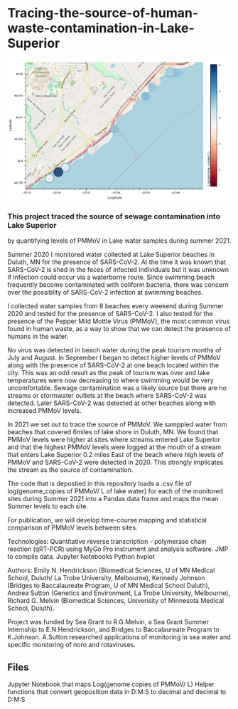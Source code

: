 # Tracing-the-source-of-human-waste-contamination-in-Lake-Superior
![map](SourcePlot_9.png)


### This project traced the source of sewage contamination into Lake Superior 
by quantifying levels of PMMoV in Lake water samples during summer 2021.

Summer 2020 I monitored water collected at Lake Superior beaches in Duluth, MN for the presence of SARS-CoV-2. At the time it was known that SARS-CoV-2 is shed in the feces of infected individuals but it was unknown if infection could occur via a waterborne route. Since swimming beach frequently become contaminated with coliform bacteria, there was concern over the possiblity of SARS-CoV-2 infection at swimming beaches. 

I collected water samples from 8 beaches every weekend during Summer 2020 and tested for the presence of SARS-CoV-2. I also tested for the presence of the Pepper Mild Mottle Virus (PMMoV), the most common virus found in human waste, as a way to show that we can detect the presence of humans in the water. 

No virus was detected in beach water during the peak tourism months of July and August. In September I began to detect higher levels of PMMoV along with the presence of SARS-CoV-2 at one beach located within the city. This was an odd result as the peak of tourism was over and lake temperatures were now decreasing to where swimming would be very uncomfortable. Sewage contamination was a likely source but there are no streams or stormwater outlets at the beach where SARS-CoV-2 was detected. Later SARS-CoV-2 was detected at other beaches along with increased PMMoV levels.

In 2021 we set out to trace the source of PMMoV. We samppled water from beaches that covered 6miles of lake shore in Duluth, MN. We found that PMMoV levels were higher at sites where streams entered Lake Superior and that the highest PMMoV levels were logged at the mouth of a stream that enters Lake Superior 0.2 miles East of the beach where high levels of PMMoV and SARS-CoV-2 were detected in 2020. This strongly implicates the stream as the source of contamination.

The code that is depostied in this repository loads a .csv file of log(genome_copies of PMMoV/ L of lake water) for each of the monitored sites during Summer 2021 into a Pandas data frame and maps the mean Summer levels to each site.

For publication, we will develop time-course mapping and statistical comparison of PMMoV levels between sites.

Technologies:
Quantitative reverse transcription - polymerase chain reaction (qRT-PCR) using MyGo Pro instrument and analysis software.
JMP to compile data.
Jupyter Notebooks
Python
hvplot

Authors: Emily N. Hendrickson (Biomedical Sciences, U of MN Medical School, Duluth/ La Trobe University, Melbourne), Kennedy Johnson (Bridges to Baccalaureate Program, U of MN Medical School Duluth), Andrea Sutton (Genetics and Environment, La Trobe University, Melbourne), Richard G. Melvin (Biomedical Sciences, Univerisity of Minnesota Medical School, Duluth).

Project was funded by Sea Grant to R.G.Melvin, a Sea Grant Summer Internship to E.N.Hendrickson, and Bridges to Baccalaureate Program to K.Johnson. A.Sutton researched applications of monitoring in sea water and specific monitoring of noro and rotaviruses.

## Files
Jupyter Notebook that maps Log(genome copies of PMMoV/ L)
Helper functions that convert geoposition data in D:M:S to decimal and decimal to D:M:S

